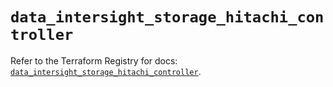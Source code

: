 # `data_intersight_storage_hitachi_controller`

Refer to the Terraform Registry for docs: [`data_intersight_storage_hitachi_controller`](https://registry.terraform.io/providers/ciscodevnet/intersight/1.0.71/docs/data-sources/storage_hitachi_controller).
